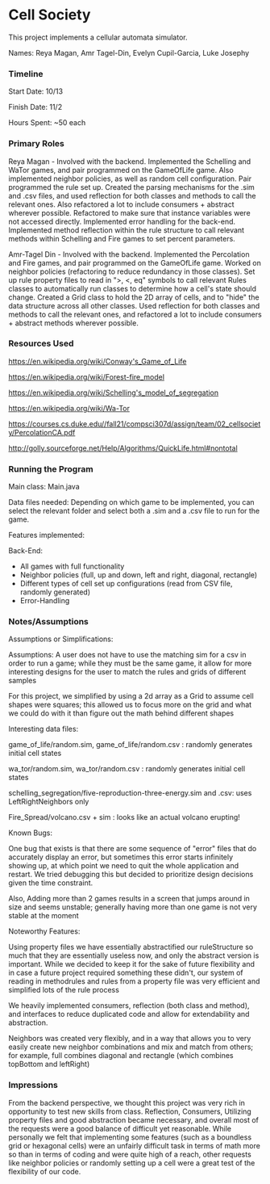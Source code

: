 Cell Society
====

This project implements a cellular automata simulator.

Names:
Reya Magan,
Amr Tagel-Din,
Evelyn Cupil-Garcia,
Luke Josephy

### Timeline

Start Date: 10/13

Finish Date: 11/2

Hours Spent: ~50 each

### Primary Roles
Reya Magan - Involved with the backend. Implemented the Schelling and WaTor games, and pair programmed on the GameOfLife game. 
Also implemented neighbor policies, as well as random cell configuration. Pair programmed the rule set up. Created the parsing mechanisms for the .sim and .csv files, and used reflection for both classes and methods to call the relevant ones. 
Also refactored a lot to include consumers + abstract wherever possible. Refactored to make sure that instance variables were not accessed directly. Implemented error handling for the back-end. Implemented method reflection within
the rule structure to call relevant methods within Schelling and Fire games to set percent parameters.

Amr-Tagel Din - Involved with the backend. Implemented the Percolation and Fire games, and pair programmed on the GameOfLife game. Worked on neighbor policies (refactoring to reduce redundancy in those classes).
Set up rule property files to read in ">, <, eq" symbols to call relevant Rules classes to automatically run classes to determine how a cell's state should change. Created a Grid class to hold the 2D array
of cells, and to "hide" the data structure across all other classes. Used reflection for both classes and methods to call the relevant ones, and refactored a lot to include
consumers + abstract methods wherever possible.

### Resources Used
https://en.wikipedia.org/wiki/Conway's_Game_of_Life

https://en.wikipedia.org/wiki/Forest-fire_model

https://en.wikipedia.org/wiki/Schelling's_model_of_segregation

https://en.wikipedia.org/wiki/Wa-Tor

https://courses.cs.duke.edu//fall21/compsci307d/assign/team/02_cellsociety/PercolationCA.pdf

http://golly.sourceforge.net/Help/Algorithms/QuickLife.html#nontotal

### Running the Program

Main class: Main.java

Data files needed: Depending on which game to be implemented, you can select
the relevant folder and select both a .sim and a .csv file to run for the game.

Features implemented:

Back-End:
- All games with full functionality
- Neighbor policies (full, up and down, left and right, diagonal, rectangle)
- Different types of cell set up configurations (read from CSV file, randomly generated)
- Error-Handling



### Notes/Assumptions

Assumptions or Simplifications:

Assumptions: A user does not have to use the matching sim for a csv in order to run a game; while they must be the same game, it allow for more interesting designs for the user to match the rules and grids of different samples

For this project, we simplified by using a 2d array as a Grid to assume cell shapes were squares; this allowed us to focus more on the grid and what we could do with it than figure out the math behind different shapes

Interesting data files:

game_of_life/random.sim, game_of_life/random.csv : randomly generates initial cell states

wa_tor/random.sim, wa_tor/random.csv : randomly generates initial cell states

schelling_segregation/five-reproduction-three-energy.sim and .csv: uses LeftRightNeighbors only

Fire_Spread/volcano.csv + sim : looks like an actual volcano erupting!

Known Bugs:

One bug that exists is that there are some sequence of "error" files that do accurately display an error,
but sometimes this error starts infinitely showing up, at which point we need to quit the whole application and restart.
We tried debugging this but decided to prioritize design decisions given the time constraint.

Also, Adding more than 2 games results in a screen that jumps around in size and seems unstable; generally having more than one game is not very stable at the moment


Noteworthy Features:

Using property files we have essentially abstractified our ruleStructure so much that they are essentially useless now, and only the abstract version is important. While we decided to keep it for the sake of future flexibility and in case a future project required something these didn't, our system of reading in methodrules and rules from a property file was very efficient and simplified lots of the rule process

We heavily implemented consumers, reflection (both class and method), and interfaces to reduce duplicated code and allow for extendability and abstraction.

Neighbors was created very flexibly, and in a way that allows you to very easily create new neighbor combinations and mix and match from others; for example, full combines diagonal and rectangle (which combines topBottom and leftRight)

### Impressions
From the backend perspective, we thought this project was very rich in opportunity to test new skills
from class. Reflection, Consumers, Utilizing property files and good abstraction became necessary, and overall
most of the requests were a good balance of difficult yet reasonable. While personally we felt that implementing
some features (such as a boundless grid or hexagonal cells) were an unfairly difficult task in terms of math
more so than in terms of coding and were quite high of a reach, other requests like neighbor policies or
randomly setting up a cell were a great test of the flexibility of our code.


